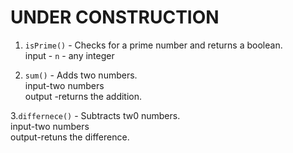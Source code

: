 # UNDER CONSTRUCTION

1. `isPrime()` - Checks for a prime number and returns a boolean.<br>
                 input - `n` - any integer

2. `sum()` - Adds two numbers.<br>
             input-two numbers <br>
             output -returns the addition.
             
3.`differnece()` - Subtracts tw0 numbers.<br>
                   input-two numbers <br>
                   output-retuns the difference.
